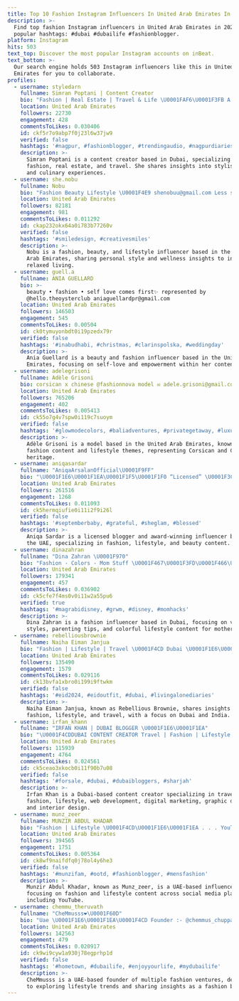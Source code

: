 ```yaml
---
title: Top 10 Fashion Instagram Influencers In United Arab Emirates In 2024
description: >-
  Find top fashion Instagram influencers in United Arab Emirates in 2024. Most
  popular hashtags: #dubai #dubailife #fashionblogger.
platform: Instagram
hits: 503
text_top: Discover the most popular Instagram accounts on inBeat.
text_bottom: >-
  Our search engine holds 503 Instagram influencers like this in United Arab
  Emirates for you to collaborate.
profiles:
  - username: styledarn
    fullname: Simran Poptani | Content Creator
    bio: "Fashion | Real Estate | Travel & Life \U0001FAF6\U0001F3FB A girl who loves to dress up & head out for good FOOOD ✨ \U0001F4CDDubai \U0001F1E6\U0001F1EA Nagpur \U0001F1EE\U0001F1F3 \U0001F4E9 styledarn@gmail.com"
    location: United Arab Emirates
    followers: 22730
    engagement: 428
    commentsToLikes: 0.030406
    id: ckf5r7o9abp7f0j23l6w37jw9
    verified: false
    hashtags: '#nagpur, #fashionblogger, #trendingaudio, #nagpurdiaries'
    description: >-
      Simran Poptani is a content creator based in Dubai, specializing in
      fashion, real estate, and travel. She shares insights into stylish living
      and culinary experiences.
  - username: she.nobu
    fullname: Nobu
    bio: "Fashion Beauty Lifestyle \U0001F4E9 shenobuu@gmail.com Less stress, more champagne \U0001F942 SHOP MY LOOKS ⤵️"
    location: United Arab Emirates
    followers: 82181
    engagement: 981
    commentsToLikes: 0.011292
    id: ckap232okx64a0i783b77260v
    verified: false
    hashtags: '#smiledesign, #creativesmiles'
    description: >-
      Nobu is a fashion, beauty, and lifestyle influencer based in the United
      Arab Emirates, sharing personal style and wellness insights to inspire
      relaxed living.
  - username: guell.a
    fullname: ANIA GUELLARD
    bio: >-
      beauty • fashion • self love comes first✨ represented by
      @hello.theoysterclub aniaguellardpr@gmail.com
    location: United Arab Emirates
    followers: 146503
    engagement: 545
    commentsToLikes: 0.00504
    id: ck0tymuyonbdt0i19pzedx79r
    verified: false
    hashtags: '#inabudhabi, #christmas, #clarinspolska, #weddingday'
    description: >-
      Ania Guellard is a beauty and fashion influencer based in the United Arab
      Emirates, focusing on self-love and empowerment within her content.
  - username: adelegrisoni
    fullname: Adèle Grisoni
    bio: corsican x chinese @fashionnova model ✉️ adele.grisoni@gmail.com
    location: United Arab Emirates
    followers: 765206
    engagement: 402
    commentsToLikes: 0.005413
    id: ck55o7g4v7spw0i119c7suoym
    verified: false
    hashtags: '#glowmodecolors, #baliadventures, #privategetaway, #luxurystays'
    description: >-
      Adèle Grisoni is a model based in the United Arab Emirates, known for her
      fashion content and lifestyle themes, representing Corsican and Chinese
      heritage.
  - username: aniqasardar
    fullname: "AniqaArsalanOfficial\U0001F9FF"
    bio: "\U0001F1E6\U0001F1EA\U0001F1F5\U0001F1F0 “Licensed” \U0001F3C6Best Blogger2024 @international_fashion_idol_uae \U0001F3C6SheInfluencer Winner2023 @ladyzfuzion \U0001F3C6Top100 influencer 2023 @miss__influencer"
    location: United Arab Emirates
    followers: 261516
    engagement: 1268
    commentsToLikes: 0.011093
    id: ck5hermqiufie0i11i2f9i26l
    verified: false
    hashtags: '#septemberbaby, #grateful, #sheglam, #blessed'
    description: >-
      Aniqa Sardar is a licensed blogger and award-winning influencer based in
      the UAE, specializing in fashion, lifestyle, and beauty content.
  - username: dinazahran
    fullname: "Dina Zahran \U0001F970"
    bio: "Fashion - Colors - Mom Stuff \U0001F467\U0001F3FD\U0001F466\U0001F3FC\U0001F467\U0001F3FC My favorite color is \U0001F308 \U0001F4CDDubai \U0001F1F5\U0001F1F8\U0001F1F5\U0001F1F8\U0001F1F5\U0001F1F8"
    location: United Arab Emirates
    followers: 179341
    engagement: 457
    commentsToLikes: 0.036902
    id: ck5cfe7f4ms0v0i11w2a55pu6
    verified: true
    hashtags: '#magrabidisney, #grwm, #disney, #momhacks'
    description: >-
      Dina Zahran is a fashion influencer based in Dubai, focusing on vibrant
      styles, parenting tips, and colorful lifestyle content for mothers.
  - username: rebelliousbrownie
    fullname: Naiha Eiman Janjua
    bio: "Fashion | Lifestyle | Travel \U0001F4CD Dubai \U0001F1E6\U0001F1EA + \U0001F1F5\U0001F1F0 India \U0001F48C naiha@tistmedia.in Global \U0001F30D rebelliousbrownie.mgmt@gmail.com"
    location: United Arab Emirates
    followers: 135490
    engagement: 1579
    commentsToLikes: 0.029116
    id: ck13bvfa1xbro0i199i9ftwkm
    verified: false
    hashtags: '#eid2024, #eidoutfit, #dubai, #livingalonediaries'
    description: >-
      Naiha Eiman Janjua, known as Rebellious Brownie, shares insights on
      fashion, lifestyle, and travel, with a focus on Dubai and India.
  - username: irfan_khann
    fullname: "IRFAN KHAN | DUBAI BLOGGER \U0001F1E6\U0001F1EA"
    bio: "\U0001F4CDDUBAI CONTENT CREATOR Travel | Fashion | Lifestyle | Webdeveloper |Digital Marketing Manager | Graphic Designer | Interior Designer"
    location: United Arab Emirates
    followers: 115939
    engagement: 4764
    commentsToLikes: 0.024561
    id: ck5ceao3xkocb0i11f90b7u08
    verified: false
    hashtags: '#forsale, #dubai, #dubaibloggers, #sharjah'
    description: >-
      Irfan Khan is a Dubai-based content creator specializing in travel,
      fashion, lifestyle, web development, digital marketing, graphic design,
      and interior design.
  - username: munz_zeer
    fullname: MUNZIR ABDUL KHADAR
    bio: "Fashion | Lifestyle \U0001F4CD\U0001F1E6\U0001F1EA . . . YouTube\U0001F447\U0001F3FB"
    location: United Arab Emirates
    followers: 394565
    engagement: 1751
    commentsToLikes: 0.005364
    id: ck8wf9naifdfq0j78ol4y6he3
    verified: false
    hashtags: '#munzifam, #ootd, #fashionblogger, #mensfashion'
    description: >-
      Munzir Abdul Khadar, known as Munz_zeer, is a UAE-based influencer
      focusing on fashion and lifestyle content across social media platforms,
      including YouTube.
  - username: chemmu_theruvath
    fullname: "CheMmusss❤️\U0001F60D"
    bio: "Uae \U0001F1E6\U0001F1EA\U0001F4CD Founder :- @chemmus_chuppas_official , @cc_mens_wear , @cc_women_wear * Explorer | Lifestyle |Fashion blogger"
    location: United Arab Emirates
    followers: 142563
    engagement: 479
    commentsToLikes: 0.020917
    id: ck9wi9cyw1a930j78egprhp1d
    verified: false
    hashtags: '#hometown, #dubailife, #enjoyyourlife, #mydubailife'
    description: >-
      CheMmusss is a UAE-based founder of multiple fashion ventures, dedicated
      to exploring lifestyle trends and sharing insights as a fashion blogger.
---
```


